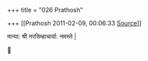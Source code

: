 +++
title = "026 Prathosh"

+++
[[Prathosh	2011-02-09, 00:06:33 [Source](https://groups.google.com/g/bvparishat/c/tLU7mvXUYkE)]]



मान्या: श्री नरसिम्हाचार्या: नमस्ते \|



